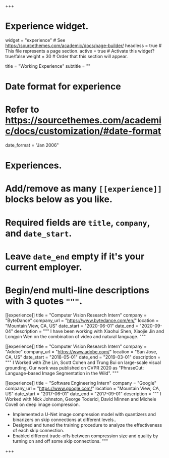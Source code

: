 +++
# Experience widget.
widget = "experience"  # See https://sourcethemes.com/academic/docs/page-builder/
headless = true  # This file represents a page section.
active = true  # Activate this widget? true/false
weight = 30  # Order that this section will appear.

title = "Working Experience"
subtitle = ""

# Date format for experience
#   Refer to https://sourcethemes.com/academic/docs/customization/#date-format
date_format = "Jan 2006"

# Experiences.
#   Add/remove as many `[[experience]]` blocks below as you like.
#   Required fields are `title`, `company`, and `date_start`.
#   Leave `date_end` empty if it's your current employer.
#   Begin/end multi-line descriptions with 3 quotes `"""`.
[[experience]]
  title = "Computer Vision Research Intern"
  company = "ByteDance"
  company_url = "https://www.bytedance.com/en/"
  location = "Mountain View, CA, US" 
  date_start = "2020-06-01"
  date_end = "2020-09-04"
  description = """
I have been working with Xiaohui Shen, Xiaojie Jin and Longyin Wen on the combination of video and natural language.
"""

[[experience]]
  title = "Computer Vision Research Intern"
  company = "Adobe"
  company_url = "https://www.adobe.com/"
  location = "San Jose, CA, US"
  date_start = "2018-05-01"
  date_end = "2019-03-01"
  description = """
I Worked with Zhe Lin, Scott Cohen and Trung Bui on large-scale visual grounding. Our work was published on CVPR 2020 as "PhraseCut: Language-based Image Segmentation in the Wild".
  """
  
[[experience]]
  title = "Software Engineering Intern"
  company = "Google"
  company_url = "https://www.google.com/"
  location = "Mountain View, CA, US"
  date_start = "2017-06-01"
  date_end = "2017-09-01"
  description = """
I Worked with Nick Johnston, George Toderici,  David Minnen and Michele Covell on deep image compression.
- Implemented a U-Net image compression model with quantizers and binarizers on skip connections at different levels.. 
- Designed and tuned the training procedure to analyze the effectiveness of each skip connection.
- Enabled different trade-offs between compression size and quality by turning on and off some skip connections.
  """

+++
